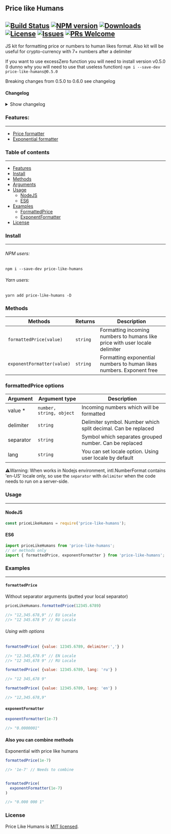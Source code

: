 ## Price like Humans
[![Build Status](https://travis-ci.org/irodger/price-like-humans.svg?branch=master)](https://travis-ci.org/irodger/price-like-humans)
[![NPM version](https://badge.fury.io/js/price-like-humans.svg)](http://badge.fury.io/js/price-like-humans)
[![Downloads](https://img.shields.io/npm/dm/price-like-humans.svg)](http://npm-stat.com/charts.html?package=price-like-humans)
[![License](https://img.shields.io/github/license/irodger/price-like-humans.svg?style=flat-square)](https://github.com/irodger/price-like-humans/blob/master/LICENSE)
[![Issues](https://img.shields.io/github/issues/irodger/price-like-humans.svg?style=flat-square)](https://github.com/irodger/price-like-humans/issues)
[![PRs Welcome](https://img.shields.io/badge/PRs-welcome-brightgreen.svg?style=flat-square)](https://github.com/irodger/price-like-humans/pulls)
----
JS kit for formatting price or numbers to human likes format. Also kit will be useful for crypto-currency with 7+ numbers after a delimiter
  
If you want to use excessZero function you will need to install version v0.5.0 (I dunno why you will need to use that useless function)
`npm i --save-dev price-like-humans@0.5.0`

Breaking changes from 0.5.0 to 0.6.0 see changelog
#### Changelog
<details>
    <summary>Show changelog</summary>
    
    v0.6.7
    - Added prettier
    - Added dev unit tests
    - Fix imports with methods only
    v0.6.1
    - Added typescript
    - Added custom locale to formattedPrice
    - Added several tests
    - Added minifying
    - Removed excessZero function (if you need that func, just parseFloat your number)
    - Removed babel, compiling by rollup & typescript
    v0.5.0
    - Built with RollUp and Babel
    v0.4.0
    - Updated jest dependencies
    v0.3.5
    - Minor fixes 
    v0.3.1
    - Changed priceFormatter incoming arguments type. Now it takes an object or once value
    - Tested with [Jest](https://github.com/facebook/jest)
    - Refactored locale.js
    - Refactored formattedPrice: Add default values 
</details>

  
### Features:
----
- [Price formatter](#formattedprice)
- [Exponential formatter](#exponentformatter)

### Table of contents
----
- [Features](#features)
- [Install](#install)
- [Methods](#methods)
- [Arguments](#arguments)
- [Usage](#usage)
  - [NodeJS](#nodejs)
  - [ES6](#es6)
- [Examples](#examples)
  - [FormattedPrice](#formattedprice)
  - [ExponentFormatter](#exponentformatter)
- [License](#license)


### Install
----
###### NPM users:
```
npm i --save-dev price-like-humans
```

###### Yarn users:
```
yarn add price-like-humans -D
```

### Methods
| Methods | Returns | Description |
| --- | --- | --- |
| `formattedPrice(value)` | `string` | Formatting incoming numbers to humans like price with user locale delimiter |
| `exponentFormatter(value)` | `string` | Formatting exponential numbers to human likes numbers. Exponent free |

### formattedPrice options
| Argument | Argument type | Description |
| --- | --- | --- |
| value * | `number, string, object` | Incoming numbers which will be formatted |
| delimiter | `string` | Delimiter symbol. Number which split decimal. Can be replaced |
| separator | `string` | Symbol which separates grouped number. Can be replaced |
| lang | `string` | You can set locale option. Using user locale by default |

⚠️Warning: When works in Nodejs environment, intl.NumberFormat contains 'en-US' locale only, so use the `separator` with `delimiter` when the code needs to run on a server-side.

### Usage
----
#### NodeJS
```javascript
const priceLikeHumans = require('price-like-humans');
```

#### ES6
```javascript
import priceLikeHumans from 'price-like-humans';
// or methods only
import { formattedPrice, exponentFormatter } from 'price-like-humans';
```

### Examples
----
#### `formattedPrice`
Without separator arguments (putted your local separator)
```javascript
priceLikeHumans.formattedPrice(12345.6789) 

//> "12,345.678,9" // EU Locale 
//> "12 345.678 9" // RU Locale 
```

###### Using with options
```javascript
formattedPrice( {value: 12345.6789, delimiter:','} ) 

//> "12.345,678.9" // EN Locale 
//> "12 345,678 9" // RU Locale 

formattedPrice( {value: 12345.6789, lang: 'ru'} ) 

//> "12 345,678 9"

formattedPrice( {value: 12345.6789, lang: 'en'} ) 

//> "12,345.678,9"
```

#### `exponentFormatter`
```javascript
exponentFormatter(1e-7) 

//> "0.0000001"
```

#### Also you can combine methods
Exponential with price like humans
```javascript
formattedPrice(1e-7)

//> '1e-7' // Needs to combine


formattedPrice( 
  exponentFormatter(1e-7) 
)

//> "0.000 000 1"
```

### License
Price Like Humans is [MIT licensed](https://github.com/irodger/price-like-humans/LICENSE).
